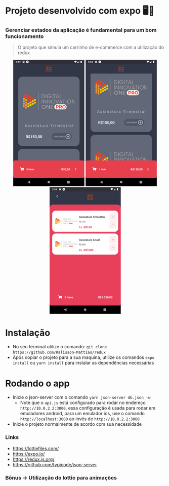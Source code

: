 # Projeto desenvolvido com expo 🖥📳
### Gerenciar estados da aplicação é fundamental para um bom funcionamento
> O projeto que simula um carrinho de e-commerce com a utilização do redux

<p align="center">
  <img height="400" src="assets/fromReadme/01.png">
  <img height="400" src="assets/fromReadme/02.png">
  <img height="400" src="assets/fromReadme/03.png">
<p>

# Instalação
* No seu terminal utilize o comando: `git clone https://github.com/Ralisson-Mattias/redux`
* Após copiar o projeto para a sua maquina, utilize os comandos `expo install` ou `yarn install` para instalar as dependências necessárias

# Rodando o app
* Inicie o json-server com o comando `yarn json-server db.json -w`
  * Note que o `api.js` está configurado para rodar no endereço `http://10.0.2.2:3000`, essa configuração é usada para rodar em emuladores android, para um emulador
    ios, use o comando `http://localhost:3000` ao invés de `http://10.0.2.2:3000`
* Inicie o projeto normalmente de acordo com sua necessidade

### Links
* https://lottiefiles.com/
* https://expo.io/
* https://redux.js.org/
* https://github.com/typicode/json-server

### Bônus -> Utilização do lottie para animações
